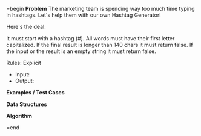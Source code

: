 =begin
**Problem**
The marketing team is spending way too much time typing in hashtags.
Let's help them with our own Hashtag Generator!

Here's the deal:

It must start with a hashtag (#).
All words must have their first letter capitalized.
If the final result is longer than 140 chars it must return false.
If the input or the result is an empty string it must return false.

Rules:
Explicit
  - Input: 
  - Output: 

**Examples / Test Cases**



**Data Structures**


**Algorithm**


=end

